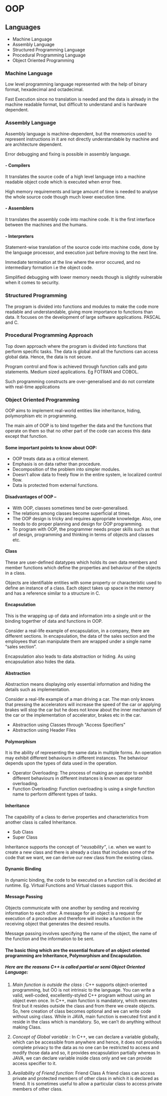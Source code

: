# OOP

## Languages

- Machine Language
- Assembly Language
- Structured Programming Language
- Procedural Programming Language
- Object Oriented Programming

### Machine Language

Low level programming language represented with the help of binary format, hexadecimal and octadecimal.

Fast Execution since no translation is needed and the data is already in the machine readable format, but difficult to understand and is hardware dependent.

### Assembly Language

Assembly language is machine-dependent, but the mnemonics used to represent instructions in it are not directly understandable by machine and are architecture dependent.

Error debugging and fixing is possible in assembly language.

#### - Compilers
  
  It translates the source code of a high level language into a machine readable object code which is executed when error free.

  High memory requirements and large amount of time is needed to analyse the whole source code though much lower execution time.

#### - Assemblers
  
  It translates the assembly code into machine code. It is the first interface between the machines and the humans. 

#### - Interpreters
  
  Statement-wise translation of the source code into machine code, done by the language processor, and execution just before moving to the next line.
  
  Immediate termination at the line where the error occured, and no intermediary formation i.e the object code.
  
  Simplified debugging with lower memory needs though is slightly vulnerable when it comes to security.


### Structured Programming

The program is divided into functions and modules to make the code more readable and understandable, giving more importance to functions than data. It focuses on the development of large software applications. PASCAL and C.

### Procedural Programming Approach

Top down approach where the program is divided into functions that perform specific tasks. The data is global and all the functions can access global data. Hence, the data is not secure.

Program control and flow is achieved through function calls and goto statements. Medium sized applications. Eg FOTRAN and COBOL. 

Such programming constructs are over-generalised and do not correlate with real-time applications

### Object Oriented Programming

OOP aims to implement real-world entities like inheritance, hiding, polymorphism etc in programming. 

The main aim of OOP is to bind together the data and the functions that operate on them so that no other part of the code can access this data except that function.

#### Some important points to know about OOP:

- OOP treats data as a critical element.
- Emphasis is on data rather than procedure.
- Decomposition of the problem into simpler modules.
- Doesn’t allow data to freely flow in the entire system, ie localized control flow.
- Data is protected from external functions.

#### Disadvantages of OOP –

- With OOP, classes sometimes tend be over-generalised.
- The relations among classes become superficial at times.
- The OOP design is tricky and requires appropriate knowledge. Also, one needs to do proper planning and design for OOP programming.
- To program with OOP, the programmer needs proper skills such as that of design, programming and thinking in terms of objects and classes etc.

#### Class
These are user-defined datatypes which holds its own data members and member functions which define the properties and behaviour of the objects in a class.

Objects are identifiable entities with some property or characteristic used to define an instance of a class. Each object takes up space in the memory and has a reference similar to a structure in C.

#### Encapsulation
This is the wrapping up of data and information into a single unit or the binding togerther of data and functions in OOP.

Consider a real-life example of encapsulation, in a company, there are different sections. In encapsulation, the data of the sales section and the employees that can manipulate them are wrapped under a single name “sales section”.

Encapsulation also leads to data abstraction or hiding. As using encapsulation also hides the data.

#### Abstraction
Abstraction means displaying only essential information and hiding the details such as implementation.

Consider a real-life example of a man driving a car. The man only knows that pressing the accelerators will increase the speed of the car or applying brakes will stop the car but he does not know about the inner mechanism of the car or the implementation of accelerator, brakes etc in the car. 

- Abstraction using Classes through "Access Specifiers"
- Abstraction using Header Files

#### Polymorphism
It is the ability of representing the same data in multiple forms. An operation may exhibit different behaviours in different instances. The behaviour depends upon the types of data used in the operation.

- Operator Overloading: The process of making an operator to exhibit different behaviours in different instances is known as operator overloading.
- Function Overloading: Function overloading is using a single function name to perform different types of tasks. 

#### Inheritance
The capability of a class to derive properties and characteristics from another class is called Inheritance.

- Sub Class
- Super Class

Inheritance supports the concept of *“reusability”*, i.e. when we want to create a new class and there is already a class that includes some of the code that we want, we can derive our new class from the existing class.

#### Dynamic Binding
In dynamic binding, the code to be executed on a function call is decided at runtime. Eg. Virtual Functions and Virtual classes support this.

#### Message Passing
Objects communicate with one another by sending and receiving information to each other. A message for an object is a request for execution of a procedure and therefore will invoke a function in the receiving object that generates the desired results.

Message passing involves specifying the name of the object, the name of the function and the information to be sent.

#### The basic thing which are the essential feature of an object oriented programming are Inheritance, Polymorphism and Encapsulation. 

##### Here are the reasons C++ is called partial or semi Object Oriented Language:

1. *Main function is outside the class* : C++ supports object-oriented programming, but OO is not intrinsic to the language. You can write a valid, well-coded, excellently-styled C++ program without using an object even once.
In C++, main function is mandatory, which executes first but it resides outside the class and from there we create objects. So, here creation of class becomes optional and we can write code without using class.
While in JAVA, main function is executed first and it reside in the class which is mandatory. So, we can’t do anything without making Class. 

2. *Concept of Global variable* : In C++, we can declare a variable globally, which can be accessible from anywhere and hence, it does not provides complete privacy to the data as no one can be restricted to access and modify those data and so, it provides encapsulation partially whereas In JAVA, we can declare variable inside class only and we can provide access specifier to it.

3. *Availability of Friend function*: Friend Class A friend class can access private and protected members of other class in which it is declared as friend. It is sometimes useful to allow a particular class to access private members of other class.